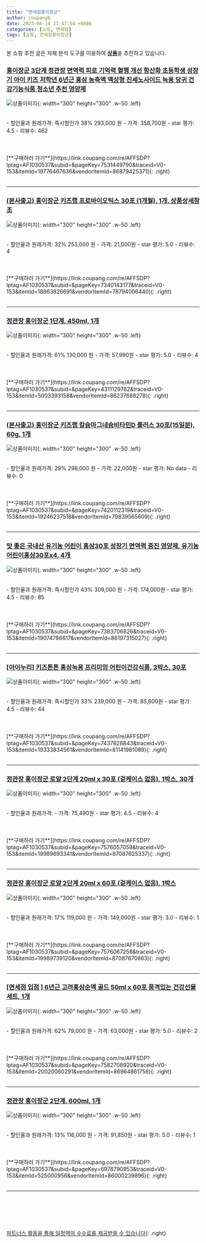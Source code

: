 ```yaml
---
title: "면세점홍이장군"
author: coupang6
date: 2023-06-14 21:47:54 +0800
categories: [쇼핑, 면세점]
tags: [쇼핑, 면세점홍이장군]
---
```


본 쇼핑 추천 글은 자체 분석 도구를 이용하여 [**상품**](https://link.coupang.com/a/bao1ui)을 추천하고 있습니다.

### [홍이장군 3단계 정관장 면역력 피로 기억력 혈행 개선 항산화 초등학생 성장기 아이 키즈 저학년 6년근 홍삼 농축액 액상형 진세노사이드 녹용 당귀 건강기능식품 청소년 추천 영양제](https://link.coupang.com/re/AFFSDP?lptag=AF1030537&subid=&pageKey=7531449790&traceid=V0-153&itemId=19776467636&vendorItemId=86879425371)

![상품이미지](https://thumbnail9.coupangcdn.com/thumbnails/remote/230x230ex/image/vendor_inventory/9508/9e1c1a3630290d3f4ad5fe6f6448205daa91db6cd7771581b97c16e86d35.jpg){: width="300" height="300" .w-50 .left}


<br>
- 할인율과 원래가격: 즉시할인가 38%  293,000   원
- 가격: 358,700원
- star 평가: 4.5
- 리뷰수: 462
<br>
<br>
<br>
<br>
[**구매하러 가기**](https://link.coupang.com/re/AFFSDP?lptag=AF1030537&subid=&pageKey=7531449790&traceid=V0-153&itemId=19776467636&vendorItemId=86879425371){: .right}
<br>
<br>

---

### [(본사출고) 홍이장군 키즈랩 프로바이오틱스 30포 (1개월), 1개, 상품상세참조](https://link.coupang.com/re/AFFSDP?lptag=AF1030537&subid=&pageKey=7340143177&traceid=V0-153&itemId=18863826691&vendorItemId=78794006440)

![상품이미지](https://thumbnail7.coupangcdn.com/thumbnails/remote/230x230ex/image/vendor_inventory/eea2/b877f7ee9a4ef74439dbfbd61c27e89f17b36ef41ec5ebfb2d24a8b5bffe.jpg){: width="300" height="300" .w-50 .left}


<br>
- 할인율과 원래가격: 32%  253,000   원
- 가격: 21,000원
- star 평가: 5.0
- 리뷰수: 4
<br>
<br>
<br>
<br>
[**구매하러 가기**](https://link.coupang.com/re/AFFSDP?lptag=AF1030537&subid=&pageKey=7340143177&traceid=V0-153&itemId=18863826691&vendorItemId=78794006440){: .right}
<br>
<br>

---

### [정관장 홍이장군 1단계, 450ml, 1개](https://link.coupang.com/re/AFFSDP?lptag=AF1030537&subid=&pageKey=4311129782&traceid=V0-153&itemId=5003393158&vendorItemId=86237688278)

![상품이미지](https://thumbnail10.coupangcdn.com/thumbnails/remote/230x230ex/image/vendor_inventory/27a7/52925e74bd8120c646d2c8fc95b85754b8d82501616831bdc02d21bd7c92.jpg){: width="300" height="300" .w-50 .left}


<br>
- 할인율과 원래가격: 61%  130,000   원
- 가격: 57,990원
- star 평가: 5.0
- 리뷰수: 4
<br>
<br>
<br>
<br>
[**구매하러 가기**](https://link.coupang.com/re/AFFSDP?lptag=AF1030537&subid=&pageKey=4311129782&traceid=V0-153&itemId=5003393158&vendorItemId=86237688278){: .right}
<br>
<br>

---

### [(본사출고) 홍이장군 키즈랩 칼슘마그네슘비타민D 플러스 30포(15일분), 60g, 1개](https://link.coupang.com/re/AFFSDP?lptag=AF1030537&subid=&pageKey=7420112319&traceid=V0-153&itemId=19246237518&vendorItemId=79839565609)

![상품이미지](https://thumbnail8.coupangcdn.com/thumbnails/remote/230x230ex/image/vendor_inventory/9728/b89b0ccc28e2121cb781c30a618ad2a6d2ce6ba73f9bc07cfaa8ff74e4b8.jpg){: width="300" height="300" .w-50 .left}


<br>
- 할인율과 원래가격: 29%  298,000   원
- 가격: 22,000원
- star 평가: No data
- 리뷰수: 0
<br>
<br>
<br>
<br>
[**구매하러 가기**](https://link.coupang.com/re/AFFSDP?lptag=AF1030537&subid=&pageKey=7420112319&traceid=V0-153&itemId=19246237518&vendorItemId=79839565609){: .right}
<br>
<br>

---

### [맛 좋은 국내산 유기농 어린이 홍삼30포 성장기 면역력 증진 영양제, 유기농어린이홍삼30포x4, 4개](https://link.coupang.com/re/AFFSDP?lptag=AF1030537&subid=&pageKey=7383706826&traceid=V0-153&itemId=19074786617&vendorItemId=86197315027)

![상품이미지](https://thumbnail6.coupangcdn.com/thumbnails/remote/230x230ex/image/vendor_inventory/2fd5/18b03772eeea24cb247a32276c4df8113b5b1966543e982bb1ce7800bafa.png){: width="300" height="300" .w-50 .left}


<br>
- 할인율과 원래가격: 즉시할인가 43%  309,000   원
- 가격: 174,000원
- star 평가: 4.5
- 리뷰수: 85
<br>
<br>
<br>
<br>
[**구매하러 가기**](https://link.coupang.com/re/AFFSDP?lptag=AF1030537&subid=&pageKey=7383706826&traceid=V0-153&itemId=19074786617&vendorItemId=86197315027){: .right}
<br>
<br>

---

### [[아이누리] 키즈튼튼 홍삼녹용 프리미엄 어린이건강식품, 3박스, 30포](https://link.coupang.com/re/AFFSDP?lptag=AF1030537&subid=&pageKey=7437828843&traceid=V0-153&itemId=19333834561&vendorItemId=81141981089)

![상품이미지](https://thumbnail8.coupangcdn.com/thumbnails/remote/230x230ex/image/vendor_inventory/99c3/1a5b9b5cf366cee892cae65f3606d8830e5e5085cdb5e81c92a73e4da1c6.png){: width="300" height="300" .w-50 .left}


<br>
- 할인율과 원래가격: 즉시할인가 33%  239,000   원
- 가격: 85,800원
- star 평가: 4.5
- 리뷰수: 44
<br>
<br>
<br>
<br>
[**구매하러 가기**](https://link.coupang.com/re/AFFSDP?lptag=AF1030537&subid=&pageKey=7437828843&traceid=V0-153&itemId=19333834561&vendorItemId=81141981089){: .right}
<br>
<br>

---

### [정관장 홍이장군 로얄 2단계 20ml x 30포 (겉케이스 없음), 1박스, 30개](https://link.coupang.com/re/AFFSDP?lptag=AF1030537&subid=&pageKey=7576057059&traceid=V0-153&itemId=19989693341&vendorItemId=87087625337)

![상품이미지](https://thumbnail6.coupangcdn.com/thumbnails/remote/230x230ex/image/vendor_inventory/2ba4/78971262d1b1d5bdb8da9db2eda75a001c28a6daa28f348999756cc78803.png){: width="300" height="300" .w-50 .left}


<br>
- 할인율과 원래가격: 
- 가격: 75,490원
- star 평가: 4.5
- 리뷰수: 4
<br>
<br>
<br>
<br>
[**구매하러 가기**](https://link.coupang.com/re/AFFSDP?lptag=AF1030537&subid=&pageKey=7576057059&traceid=V0-153&itemId=19989693341&vendorItemId=87087625337){: .right}
<br>
<br>

---

### [정관장 홍이장군 로얄 2단계 20ml x 60포 (겉케이스 없음), 1박스](https://link.coupang.com/re/AFFSDP?lptag=AF1030537&subid=&pageKey=7576067258&traceid=V0-153&itemId=19989739120&vendorItemId=87087670863)

![상품이미지](https://thumbnail6.coupangcdn.com/thumbnails/remote/230x230ex/image/vendor_inventory/2ba4/78971262d1b1d5bdb8da9db2eda75a001c28a6daa28f348999756cc78803.png){: width="300" height="300" .w-50 .left}


<br>
- 할인율과 원래가격: 17%  119,000   원
- 가격: 149,000원
- star 평가: 3.0
- 리뷰수: 1
<br>
<br>
<br>
<br>
[**구매하러 가기**](https://link.coupang.com/re/AFFSDP?lptag=AF1030537&subid=&pageKey=7576067258&traceid=V0-153&itemId=19989739120&vendorItemId=87087670863){: .right}
<br>
<br>

---

### [[면세점 입점 ] 6년근 고려홍삼순액 골드 50ml x 60포 품격있는 건강선물 세트, 1개](https://link.coupang.com/re/AFFSDP?lptag=AF1030537&subid=&pageKey=7582708920&traceid=V0-153&itemId=20020060291&vendorItemId=86964861756)

![상품이미지](https://thumbnail10.coupangcdn.com/thumbnails/remote/230x230ex/image/vendor_inventory/3354/55f1934827c0feae9f25cb2fce3edfb47e43c9867fb56eb04d5d1debc592.jpg){: width="300" height="300" .w-50 .left}


<br>
- 할인율과 원래가격: 62%  79,000   원
- 가격: 63,000원
- star 평가: 5.0
- 리뷰수: 2
<br>
<br>
<br>
<br>
[**구매하러 가기**](https://link.coupang.com/re/AFFSDP?lptag=AF1030537&subid=&pageKey=7582708920&traceid=V0-153&itemId=20020060291&vendorItemId=86964861756){: .right}
<br>
<br>

---

### [정관장 홍이장군 2단계, 600ml, 1개](https://link.coupang.com/re/AFFSDP?lptag=AF1030537&subid=&pageKey=6978790953&traceid=V0-153&itemId=525000956&vendorItemId=86000239896)

![상품이미지](https://thumbnail8.coupangcdn.com/thumbnails/remote/230x230ex/image/vendor_inventory/a9b1/2a513b9cbeaf92c9c0053a06b6a303e9feca261d26b8b8b94f689b601c7d.png){: width="300" height="300" .w-50 .left}


<br>
- 할인율과 원래가격: 13%  116,000   원
- 가격: 91,850원
- star 평가: 5.0
- 리뷰수: 1
<br>
<br>
<br>
<br>
[**구매하러 가기**](https://link.coupang.com/re/AFFSDP?lptag=AF1030537&subid=&pageKey=6978790953&traceid=V0-153&itemId=525000956&vendorItemId=86000239896){: .right}
<br>
<br>

---
<br><br><br><br><br> [파트너스 활동을 통해 일정액의 수수료를 제공받을 수 있습니다](https://link.coupang.com/a/bao1ui){: .right}